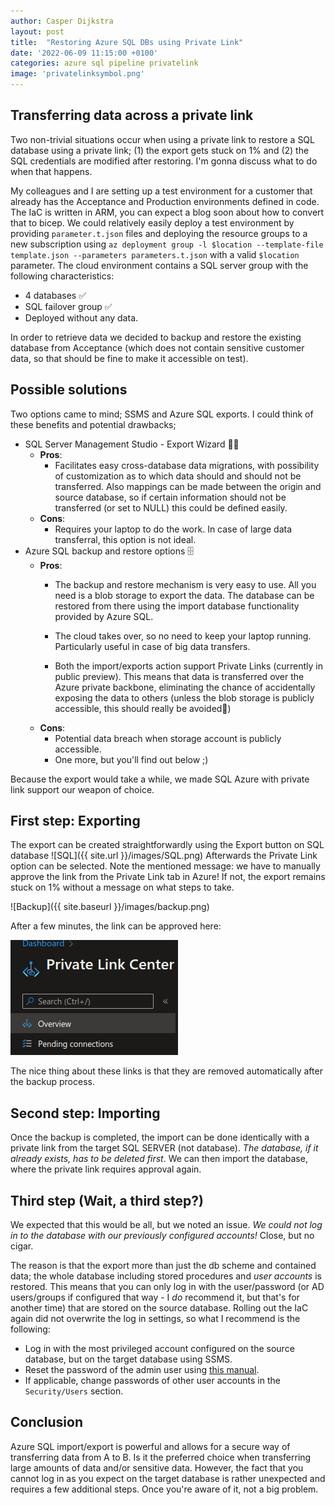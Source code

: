 ```yaml
---
author: Casper Dijkstra
layout: post
title:  "Restoring Azure SQL DBs using Private Link"
date: '2022-06-09 11:15:00 +0100'
categories: azure sql pipeline privatelink
image: 'privatelinksymbol.png'
---
```


## Transferring data across a private link
Two non-trivial situations occur when using a private link to restore a SQL database using a private link; (1) the export gets stuck on 1% and (2) the SQL credentials are modified after restoring. I'm gonna discuss what to do when that happens.

My colleagues and I are setting up a test environment for a customer that already has the Acceptance and Production environments defined in code. The IaC is written in ARM, you can expect a blog soon about how to convert that to bicep.
We could relatively easily deploy a test environment by providing `parameter.t.json` files and deploying the resource groups to a new subscription using `az deployment group -l $location --template-file template.json --parameters parameters.t.json` with a valid `$location` parameter. The cloud environment contains a SQL server group with the following characteristics:
- 4 databases ✅
- SQL failover group ✅
- Deployed without any data.

In order to retrieve data we decided to backup and restore the existing database from Acceptance (which does not contain sensitive customer data, so that should be fine to make it accessible on test).

## Possible solutions
Two options came to mind; SSMS and Azure SQL exports. I could think of these benefits and potential drawbacks;

- SQL Server Management Studio - Export Wizard 🧙‍♂️
  - **Pros**:
    * Facilitates easy cross-database data migrations, with possibility of customization as to which data should and should not be transferred. Also mappings can be made between the origin and source database, so if certain information should not be transferred (or set to NULL) this could be defined easily.
  - **Cons**:
    * Requires your laptop to do the work. In case of large data transferral, this option is not ideal.
- Azure SQL backup and restore options 🗄️
  - **Pros**:
    * The backup and restore mechanism is very easy to use. All you need is a blob storage to export the data. The database can be restored from there using the import database functionality provided by Azure SQL.

    * The cloud takes over, so no need to keep your laptop running. Particularly useful in case of big data transfers.

    * Both the import/exports action support Private Links (currently in public preview). This means that data is transferred over the Azure private backbone, eliminating the chance of accidentally exposing the data to others (unless the blob storage is publicly accessible, this should really be avoided🙅)
  - **Cons**:
    * Potential data breach when storage account is publicly accessible.
    * One more, but you'll find out below ;)

Because the export would take a while, we made SQL Azure with private link support our weapon of choice.

## First step: Exporting
The export can be created straightforwardly using the Export button on SQL database
![SQL]({{ site.url }}/images/SQL.png)
Afterwards the Private Link option can be selected. Note the mentioned message: we have to manually approve the link from the Private Link tab in Azure! If not, the export remains stuck on 1\% without a message on what steps to take.

![Backup]({{ site.baseurl }}/images/backup.png)

After a few minutes, the link can be approved here:

![Private link](/images/private-link.png)

The nice thing about these links is that they are removed automatically after the backup process.

## Second step: Importing
Once the backup is completed, the import can be done identically with a private link from the target SQL SERVER (not database). *The database, if it already exists, has to be deleted first*. We can then import the database, where the private link requires approval again.

## Third step (Wait, a third step?)
We expected that this would be all, but we noted an issue. *We could not log in to the database with our previously configured accounts!* Close, but no cigar.

The reason is that the export more than just the db scheme and contained data; the whole database including stored procedures and *user accounts* is restored. This means that you can only log in with the user/password (or AD users/groups if configured that way - I *do* recommend it, but that's for another time) that are stored on the source database. Rolling out the IaC again did not overwrite the log in settings, so what I recommend is the following:
- Log in with the most privileged account configured on the source database, but on the target database using SSMS.
- Reset the password of the admin user using [this manual](https://manage.accuwebhosting.com/knowledgebase/2131/How-to-change-password-for-MS-SQL-admin-user.html).
- If applicable, change passwords of other user accounts in the `Security/Users` section.

## Conclusion
Azure SQL import/export is powerful and allows for a secure way of transferring data from A to B. Is it the preferred choice when transferring large amounts of data and/or sensitive data. However, the fact that you cannot log in as you expect on the target database is rather unexpected and requires a few additional steps. Once you're aware of it, not a big problem.
